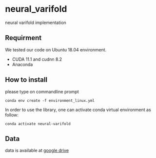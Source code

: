 # neural_varifold
neural varifold implementation

## Requirment
We tested our code on Ubuntu 18.04 environment. 

* CUDA 11.1 and cudnn 8.2
* Anaconda

## How to install

please type on commandline prompt 

```
conda env create -f environment_linux.yml
```

In order to use the library, one can activate conda virtual environment as follow: 

```
conda activate neural-varifold
```

## Data

data is available at [google drive](https://docs.google.com/document/d/1XbI9h8Cmxq5_lg1L56hrMP5YFOAhcLu2C3UrSilmTC8/edit?usp=drive_link)
